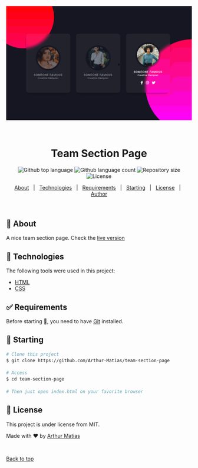 <div align="center" id="top"> 
  <img src="./src/assets/team-section.gif" alt="Team Section Page" />

  &#xa0;

  <!-- <a href="https://teamsectionpage.netlify.app">Demo</a> -->
</div>

<h1 align="center">Team Section Page</h1>

<p align="center">
  <img alt="Github top language" src="https://img.shields.io/github/languages/top/Arthur-Matias/team-section-page?color=56BEB8">

  <img alt="Github language count" src="https://img.shields.io/github/languages/count/Arthur-Matias/team-section-page?color=56BEB8">

  <img alt="Repository size" src="https://img.shields.io/github/repo-size/Arthur-Matias/team-section-page?color=56BEB8">

  <img alt="License" src="https://img.shields.io/github/license/Arthur-Matias/team-section-page?color=56BEB8">

  <!-- <img alt="Github issues" src="https://img.shields.io/github/issues/Arthur-Matias/team-section-page?color=56BEB8" /> -->

  <!-- <img alt="Github forks" src="https://img.shields.io/github/forks/Arthur-Matias/team-section-page?color=56BEB8" /> -->

  <!-- <img alt="Github stars" src="https://img.shields.io/github/stars/Arthur-Matias/team-section-page?color=56BEB8" /> -->
</p>

<!-- Status -->

<!-- <h4 align="center"> 
	🚧  Team Section Page 🚀 Under construction...  🚧
</h4> 

<hr> -->

<p align="center">
  <a href="#dart-about">About</a> &#xa0; | &#xa0;
  <a href="#rocket-technologies">Technologies</a> &#xa0; | &#xa0;
  <a href="#white_check_mark-requirements">Requirements</a> &#xa0; | &#xa0;
  <a href="#checkered_flag-starting">Starting</a> &#xa0; | &#xa0;
  <a href="#memo-license">License</a> &#xa0; | &#xa0;
  <a href="https://github.com/Arthur-Matias" target="_blank">Author</a>
</p>

<br>

## :dart: About ##

A nice team section page. Check the [live version](https://arthur-matias.github.io/team-section-page/)

## :rocket: Technologies ##

The following tools were used in this project:

- [HTML](https://developer.mozilla.org/pt-BR/docs/Web/HTML)
- [CSS](https://developer.mozilla.org/pt-BR/docs/Web/CSS)

## :white_check_mark: Requirements ##

Before starting :checkered_flag:, you need to have [Git](https://git-scm.com) installed.

## :checkered_flag: Starting ##

```bash
# Clone this project
$ git clone https://github.com/Arthur-Matias/team-section-page

# Access
$ cd team-section-page

# Then just open index.html on your favorite browser
```

## :memo: License ##

This project is under license from MIT.


Made with :heart: by <a href="https://github.com/Arthur-Matias" target="_blank">Arthur Matias</a>

&#xa0;

<a href="#top">Back to top</a>
